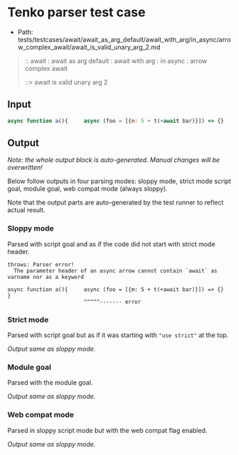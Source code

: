 # Tenko parser test case

- Path: tests/testcases/await/await_as_arg_default/await_with_arg/in_async/arrow_complex_await/await_is_valid_unary_arg_2.md

> :: await : await as arg default : await with arg : in async : arrow complex await
>
> ::> await is valid unary arg 2

## Input

`````js
async function a(){     async (foo = [{m: 5 + t(+await bar)}]) => {}     }
`````

## Output

_Note: the whole output block is auto-generated. Manual changes will be overwritten!_

Below follow outputs in four parsing modes: sloppy mode, strict mode script goal, module goal, web compat mode (always sloppy).

Note that the output parts are auto-generated by the test runner to reflect actual result.

### Sloppy mode

Parsed with script goal and as if the code did not start with strict mode header.

`````
throws: Parser error!
  The parameter header of an async arrow cannot contain `await` as varname nor as a keyword

async function a(){     async (foo = [{m: 5 + t(+await bar)}]) => {}     }
                        ^^^^^------- error
`````

### Strict mode

Parsed with script goal but as if it was starting with `"use strict"` at the top.

_Output same as sloppy mode._

### Module goal

Parsed with the module goal.

_Output same as sloppy mode._

### Web compat mode

Parsed in sloppy script mode but with the web compat flag enabled.

_Output same as sloppy mode._
